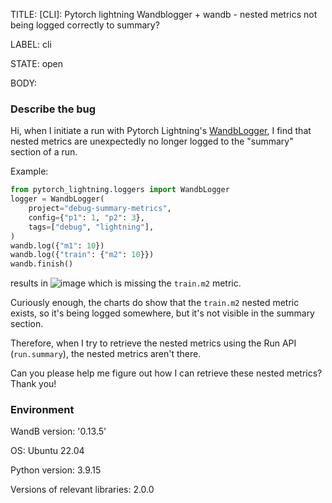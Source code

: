 TITLE:
[CLI]: Pytorch lightning Wandblogger + wandb - nested metrics not being logged correctly to summary?

LABEL:
cli

STATE:
open

BODY:
### Describe the bug

<!--- Description of the issue below  -->
Hi, when I initiate a run with Pytorch Lightning's [WandbLogger](https://lightning.ai/docs/pytorch/latest/extensions/generated/lightning.pytorch.loggers.WandbLogger.html), I find that nested metrics are unexpectedly no longer logged to the "summary" section of a run. 

Example: 
<!--- A minimal code snippet between the quotes below  -->
```python
from pytorch_lightning.loggers import WandbLogger
logger = WandbLogger(
    project="debug-summary-metrics",
    config={"p1": 1, "p2": 3},
    tags=["debug", "lightning"],
)
wandb.log({"m1": 10})
wandb.log({"train": {"m2": 10}})
wandb.finish()
```
results in
![image](https://github.com/wandb/wandb/assets/13302561/d98d5fae-5855-4a5d-8794-4e1e18b853a2)
which is missing the `train.m2` metric.

Curiously enough, the charts do show that the `train.m2` nested metric exists, so it's being logged somewhere, but it's not visible in the summary section.

Therefore, when I try to retrieve the nested metrics using the Run API (`run.summary`), the nested metrics aren't there. 

Can you please help me figure out how I can retrieve these nested metrics? Thank you!

### Environment

WandB version: '0.13.5'

OS: Ubuntu 22.04

Python version: 3.9.15

Versions of relevant libraries: 2.0.0

